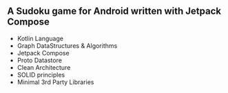 ## A Sudoku game for Android written with Jetpack Compose

- Kotlin Language
- Graph DataStructures & Algorithms
- Jetpack Compose
- Proto Datastore
- Clean Architecture
- SOLID principles
- Minimal 3rd Party Libraries